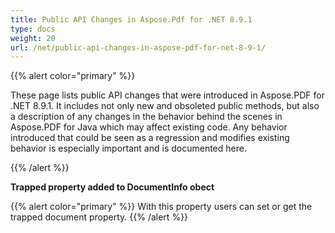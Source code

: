 ```yaml
---
title: Public API Changes in Aspose.Pdf for .NET 8.9.1
type: docs
weight: 20
url: /net/public-api-changes-in-aspose-pdf-for-net-8-9-1/
---
```


{{% alert color="primary" %}} 

These page lists public API changes that were introduced in Aspose.PDF for .NET 8.9.1. It includes not only new and obsoleted public methods, but also a description of any changes in the behavior behind the scenes in Aspose.PDF for Java which may affect existing code. Any behavior introduced that could be seen as a regression and modifies existing behavior is especially important and is documented here.

{{% /alert %}} 

**Trapped property added to DocumentInfo obect**

{{% alert color="primary" %}} 
With this property users can set or get the trapped document property.
{{% /alert %}} 